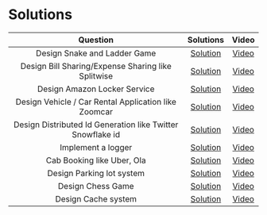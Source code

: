 # Solutions

Question | Solutions | Video
| :---:   | :-: | :-: |
|Design Snake and Ladder Game| [Solution](https://github.com/gopalbala/snake-and-ladder) | [Video](https://www.youtube.com/watch?v=5LDfqzXwxxU&t=2041s)
|Design Bill Sharing/Expense Sharing like Splitwise| [Solution](https://github.com/gopalbala/billsharing) | [Video](https://www.youtube.com/watch?v=2Fz_LQJuq7s)
| Design Amazon Locker Service | [Solution](https://github.com/gopalbala/amazonlocker)| [Video](https://www.youtube.com/watch?v=2Fz_LQJuq7s)
| Design Vehicle / Car Rental Application like Zoomcar | [Solution](https://github.com/gopalbala/carrental)| [Video](https://www.youtube.com/watch?v=kQ8MwyESL_k&t=4542s)
| Design Distributed Id Generation like Twitter Snowflake id | [Solution](https://github.com/gopalbala/distributed-idgen)| [Video](https://www.youtube.com/watch?v=ubxRZx-T2Bc) 
| Implement a logger | [Solution](https://github.com/coding-parrot/projects/blob/master/java-projects/src/main/java/logger/LogClient.java) | [Video](https://www.youtube.com/watch?v=FKA2KgkkcqY)
| Cab Booking like Uber, Ola | [Solution](https://github.com/anomaly2104/lld-cab-booking-ola-uber-grab-lyft) | [Video](https://www.youtube.com/watch?v=Yn7C0x5ozx4&t=3s)
| Design Parking lot system | [Solution](https://github.com/anomaly2104/lld-parking-lot) | [Video](https://www.youtube.com/watch?v=7IX84K9g23U) 
| Design Chess Game | [Solution](https://github.com/anomaly2104/chess-low-level-system-design) | [Video](https://www.youtube.com/watch?v=RVHNcng0oF0)
| Design Cache system | [Solution](https://github.com/anomaly2104/cache-low-level-system-design) | [Video](https://www.youtube.com/watch?v=B7iCXl_KSoM)

